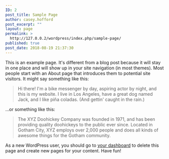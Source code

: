 ```yaml
---
ID: 2
post_title: Sample Page
author: casey.hofford
post_excerpt: ""
layout: page
permalink: >
  http://127.0.0.2/wordpress/index.php/sample-page/
published: true
post_date: 2018-08-19 21:37:30
---
```

This is an example page. It's different from a blog post because it will stay in one place and will show up in your site navigation (in most themes). Most people start with an About page that introduces them to potential site visitors. It might say something like this:

<blockquote>Hi there! I'm a bike messenger by day, aspiring actor by night, and this is my website. I live in Los Angeles, have a great dog named Jack, and I like pi&#241;a coladas. (And gettin' caught in the rain.)</blockquote>

...or something like this:

<blockquote>The XYZ Doohickey Company was founded in 1971, and has been providing quality doohickeys to the public ever since. Located in Gotham City, XYZ employs over 2,000 people and does all kinds of awesome things for the Gotham community.</blockquote>

As a new WordPress user, you should go to <a href="http://127.0.0.2/wordpress/wp-admin/">your dashboard</a> to delete this page and create new pages for your content. Have fun!